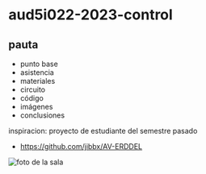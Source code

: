 # aud5i022-2023-control

## pauta

- punto base
- asistencia
- materiales
- circuito
- código
- imágenes
- conclusiones

inspiracion: proyecto de estudiante del semestre pasado

- https://github.com/jibbx/AV-ERDDEL

![foto de la sala](foto.jpg)
